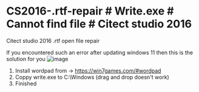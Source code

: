 # CS2016-.rtf-repair # Write.exe # Cannot find file # Citect studio 2016 
Citect studio 2016 .rtf open file repair

If you encountered such an error after updating windows 11 then this is the solution for you
![image](https://github.com/user-attachments/assets/fda83b7f-f79d-4206-ad05-896733025bb1)

1. Install wordpad from -> https://win7games.com/#wordpad
2. Coppy write.exe to C:\Windows (drag and drop doesn't work)
3. Finished
